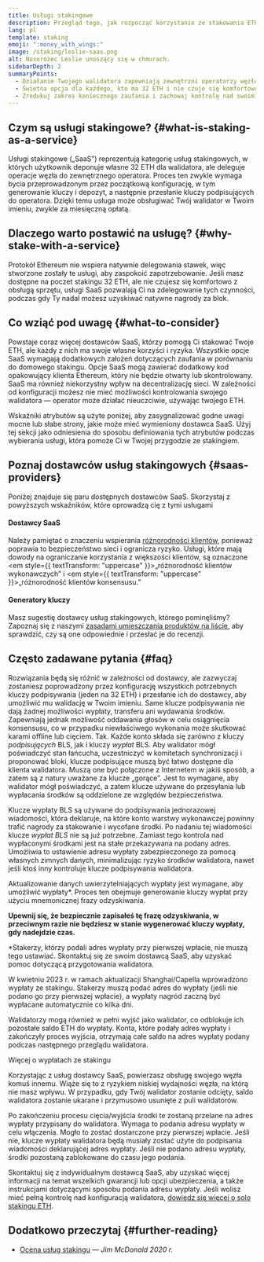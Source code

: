 ```yaml
---
title: Usługi stakingowe
description: Przegląd tego, jak rozpocząć korzystanie ze stakowania ETH w puli
lang: pl
template: staking
emoji: ":money_with_wings:"
image: /staking/leslie-saas.png
alt: Nosorożec Leslie unoszący się w chmurach.
sidebarDepth: 2
summaryPoints:
  - Działanie Twojego walidatora zapewniają zewnętrzni operatorzy węzłów
  - Świetna opcja dla każdego, kto ma 32 ETH i nie czuje się komfortowo mając do czynienia z techniczną złożonością uruchamiania węzła
  - Zredukuj zakres koniecznego zaufania i zachowaj kontrolę nad swoimi kluczami
---
```


## Czym są usługi stakingowe? {#what-is-staking-as-a-service}

Usługi stakingowe („SaaS”) reprezentują kategorię usług stakingowych, w których użytkownik deponuje własne 32 ETH dla walidatora, ale deleguje operacje węzła do zewnętrznego operatora. Proces ten zwykle wymaga bycia przeprowadzonym przez początkową konfigurację, w tym generowanie kluczy i depozyt, a następnie przesłanie kluczy podpisujących do operatora. Dzięki temu usługa może obsługiwać Twój walidator w Twoim imieniu, zwykle za miesięczną opłatą.

## Dlaczego warto postawić na usługę? {#why-stake-with-a-service}

Protokół Ethereum nie wspiera natywnie delegowania stawek, więc stworzone zostały te usługi, aby zaspokoić zapotrzebowanie. Jeśli masz dostępne na poczet stakingu 32 ETH, ale nie czujesz się komfortowo z obsługą sprzętu, usługi SaaS pozwalają Ci na zdelegowanie tych czynności, podczas gdy Ty nadal możesz uzyskiwać natywne nagrody za blok.

<CardGrid>
  <Card title="Twój własny walidator" emoji=":desktop_computer:" description="Deposit your own 32 ETH to activate your own set of signing keys that will participate in Ethereum consensus. Monitor your progress with dashboards to watch those ETH rewards accumulate." />    
  <Card title="Łatwy start" emoji="🏁" description="Forget about hardware specs, setup, node maintenance and upgrades. SaaS providers let you outsource the hard part by uploading your own signing credentials, allowing them to run a validator on your behalf, for a small cost." />
  <Card title="Ogranicz swoje ryzyko" emoji=":shield:" description="In many cases users do not have to give up access to the keys that enable withdrawing or transferring staked funds. These are different from the signing keys, and can be stored separately to limit (but not eliminate) your risk as a staker." />
</CardGrid>

<StakingComparison page="saas" />

## Co wziąć pod uwagę {#what-to-consider}

Powstaje coraz więcej dostawców SaaS, którzy pomogą Ci stakować Twoje ETH, ale każdy z nich ma swoje własne korzyści i ryzyka. Wszystkie opcje SaaS wymagają dodatkowych założeń dotyczących zaufania w porównaniu do domowego stakingu. Opcje SaaS mogą zawierać dodatkowy kod opakowujący klienta Ethereum, który nie będzie otwarty lub skontrolowany. SaaS ma również niekorzystny wpływ na decentralizację sieci. W zależności od konfiguracji możesz nie mieć możliwości kontrolowania swojego walidatora — operator może działać nieuczciwie, używając twojego ETH.

Wskaźniki atrybutów są użyte poniżej, aby zasygnalizować godne uwagi mocne lub słabe strony, jakie może mieć wymieniony dostawca SaaS. Użyj tej sekcji jako odniesienia do sposobu definiowania tych atrybutów podczas wybierania usługi, która pomoże Ci w Twojej przygodzie ze stakingiem.

<StakingConsiderations page="saas" />

## Poznaj dostawców usług stakingowych {#saas-providers}

Poniżej znajduje się paru dostępnych dostawców SaaS. Skorzystaj z powyższych wskaźników, które oprowadzą cię z tymi usługami

<ProductDisclaimer />

#### Dostawcy SaaS

<StakingProductsCardGrid category="saas" />

Należy pamiętać o znaczeniu wspierania [różnorodności klientów](/developers/docs/nodes-and-clients/client-diversity/), ponieważ poprawia to bezpieczeństwo sieci i ogranicza ryzyko. Usługi, które mają dowody na ograniczanie korzystania z większości klientów, są oznaczone <em style={{ textTransform: "uppercase" }}>„różnorodność klientów wykonawczych”</em> i <em style={{ textTransform: "uppercase" }}>„różnorodność klientów konsensusu.”</em>

#### Generatory kluczy

<StakingProductsCardGrid category="keyGen" />

Masz sugestię dostawcy usług stakingowych, którego pominęliśmy? Zapoznaj się z naszymi [zasadami umieszczania produktów na liście](/contributing/adding-staking-products/), aby sprawdzić, czy są one odpowiednie i przesłać je do recenzji.

## Często zadawane pytania {#faq}

<ExpandableCard title="Kto posiada moje klucze?" eventCategory="SaasStaking" eventName="clicked who holds my keys">
Rozwiązania będą się różnić w zależności od dostawcy, ale zazwyczaj zostaniesz poprowadzony przez konfigurację wszystkich potrzebnych kluczy podpisywania (jeden na 32 ETH) i przesłanie ich do dostawcy, aby umożliwić mu walidację w Twoim imieniu. Same klucze podpisywania nie dają żadnej możliwości wypłaty, transferu ani wydawania środków. Zapewniają jednak możliwość oddawania głosów w celu osiągnięcia konsensusu, co w przypadku niewłaściwego wykonania może skutkować karami offline lub cięciem.
</ExpandableCard>

<ExpandableCard title="Więc istnieją dwa zestawy kluczy?" eventCategory="SaasStaking" eventName="clicked so there are two sets of keys">
Tak. Każde konto składa się zarówno z kluczy <em>podpisujących</em> BLS, jak i kluczy <em>wypłat</em> BLS. Aby walidator mógł poświadczyć stan łańcucha, uczestniczyć w komitetach synchronizacji i proponować bloki, klucze podpisujące muszą być łatwo dostępne dla klienta walidatora. Muszą one być połączone z Internetem w jakiś sposób, a zatem są z natury uważane za klucze „gorące”. Jest to wymagane, aby walidator mógł poświadczyć, a zatem klucze używane do przesyłania lub wypłacania środków są oddzielone ze względów bezpieczeństwa.

Klucze wypłaty BLS są używane do podpisywania jednorazowej wiadomości, która deklaruje, na które konto warstwy wykonawczej powinny trafić nagrody za stakowanie i wycofane środki. Po nadaniu tej wiadomości klucze <em>wypłat BLS </em> nie są już potrzebne. Zamiast tego kontrola nad wypłaconymi środkami jest na stałe przekazywana na podany adres. Umożliwia to ustawienie adresu wypłaty zabezpieczonego za pomocą własnych zimnych danych, minimalizując ryzyko środków walidatora, nawet jeśli ktoś inny kontroluje klucze podpisywania walidatora.

Aktualizowanie danych uwierzytelniających wypłaty jest wymagane, aby umożliwić wypłaty\*. Proces ten obejmuje generowanie kluczy wypłat przy użyciu mnemonicznej frazy odzyskiwania.

<strong>Upewnij się, że bezpiecznie zapisałeś tę frazę odzyskiwania, w przeciwnym razie nie będziesz w stanie wygenerować kluczy wypłaty, gdy nadejdzie czas.</strong>

\*Stakerzy, którzy podali adres wypłaty przy pierwszej wpłacie, nie muszą tego ustawiać. Skontaktuj się ze swoim dostawcą SaaS, aby uzyskać pomoc dotyczącą przygotowania walidatora.
</ExpandableCard>

<ExpandableCard title="Kiedy mogę wypłacić pieniądze?" eventCategory="SaasStaking" eventName="clicked when can I withdraw">
W kwietniu 2023 r. w ramach aktualizacji Shanghai/Capella wprowadzono wypłaty ze stakingu. Stakerzy muszą podać adres do wypłaty (jeśli nie podano go przy pierwszej wpłacie), a wypłaty nagród zaczną być wypłacane automatycznie co kilka dni.

Walidatorzy mogą również w pełni wyjść jako walidator, co odblokuje ich pozostałe saldo ETH do wypłaty. Konta, które podały adres wypłaty i zakończyły proces wyjścia, otrzymają całe saldo na adres wypłaty podany podczas następnego przeglądu walidatora.

<ButtonLink to="/staking/withdrawals/">Więcej o wypłatach ze stakingu</ButtonLink>
</ExpandableCard>

<ExpandableCard title="Co się stanie, jeśli zostanę odcięty?" eventCategory="SaasStaking" eventName="clicked what happens if I get slashed">
Korzystając z usług dostawcy SaaS, powierzasz obsługę swojego węzła komuś innemu. Wiąże się to z ryzykiem niskiej wydajności węzła, na którą nie masz wpływu. W przypadku, gdy Twój walidator zostanie odcięty, saldo walidatora zostanie ukarane i przymusowo usunięte z puli walidatorów.

Po zakończeniu procesu cięcia/wyjścia środki te zostaną przelane na adres wypłaty przypisany do walidatora. Wymaga to podania adresu wypłaty w celu włączenia. Mogło to zostać dostarczone przy pierwszej wpłacie. Jeśli nie, klucze wypłaty walidatora będą musiały zostać użyte do podpisania wiadomości deklarującej adres wypłaty. Jeśli nie podano adresu wypłaty, środki pozostaną zablokowane do czasu jego podania.

Skontaktuj się z indywidualnym dostawcą SaaS, aby uzyskać więcej informacji na temat wszelkich gwarancji lub opcji ubezpieczenia, a także instrukcjami dotyczącymi sposobu podania adresu wypłaty. Jeśli wolisz mieć pełną kontrolę nad konfiguracją walidatora, <a href="/staking/solo/">dowiedz się więcej o solo stakingu ETH</a>.
</ExpandableCard>

## Dodatkowo przeczytaj {#further-reading}

- [Ocena usług stakingu](https://www.attestant.io/posts/evaluating-staking-services/) — _Jim McDonald 2020 r._
